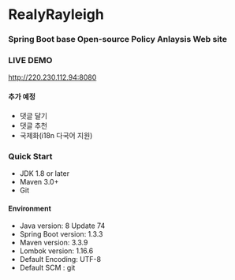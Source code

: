 # RealyRayleigh
### Spring Boot base Open-source Policy Anlaysis Web site


### LIVE DEMO
http://220.230.112.94:8080

 
#### 추가 예정
- 댓글 달기
- 댓글 추천
- 국제화(i18n 다국어 지원)

### Quick Start
- JDK 1.8 or later
- Maven 3.0+
- Git
#### Environment
- Java version: 8 Update 74
- Spring Boot version: 1.3.3
- Maven version: 3.3.9
- Lombok version: 1.16.6
- Default Encoding: UTF-8
- Default SCM : git

